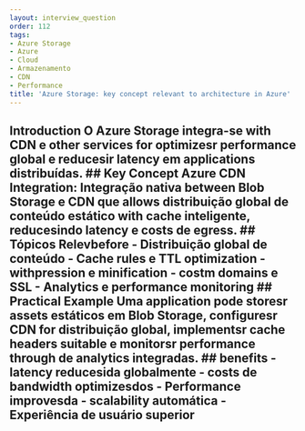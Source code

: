 ```yaml
---
layout: interview_question
order: 112
tags:
- Azure Storage
- Azure
- Cloud
- Armazenamento
- CDN
- Performance
title: 'Azure Storage: key concept relevant to architecture in Azure'
---
```


## Introduction O Azure Storage integra-se with CDN e other services for optimizesr performance global e reducesir latency em applications distribuídas. ## Key Concept **Azure CDN Integration**: Integração nativa between Blob Storage e CDN que allows distribuição global de conteúdo estático with cache inteligente, reducesindo latency e costs de egress. ## Tópicos Relevbefore - Distribuição global de conteúdo - Cache rules e TTL optimization - withpression e minification - costm domains e SSL - Analytics e performance monitoring ## Practical Example Uma application pode storesr assets estáticos em Blob Storage, configuresr CDN for distribuição global, implementsr cache headers suitable e monitorsr performance through de analytics integradas. ## benefits - latency reducesida globalmente - costs de bandwidth optimizesdos - Performance improvesda - scalability automática - Experiência de usuário superior
